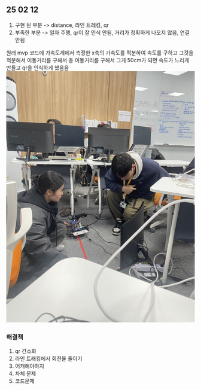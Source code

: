 ## 25 02 12
1. 구현 된 부분 -> distance, 라인 트레킹, qr
2. 부족한 부분 -> 일자 주행, qr이 잘 인식 안됨, 거리가 정확하게 나오지 않음, 연결 안됨

원래 mvp 코드에 가속도계에서 측정한 x축의 가속도를 적분하여 속도를 구하고 그것을 적분해서 이동거리를 구해서 총 이동거리를 구해서 그게 50cm가 되면 속도가 느리게 만들고 qr을 인식하게 했음음
![alt text](IMG_3231.jpg)

### 해결책
1. qr 간소화
2. 라인 트래킹에서 회전율 줄이기
3. 어캐해야하지
4. 차체 문제
5. 코드문제